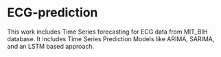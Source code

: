 # ECG-prediction
This work includes Time Series forecasting for ECG data from MIT_BIH database. It includes Time Series Prediction Models like ARIMA, SARIMA, and an LSTM based approach.
